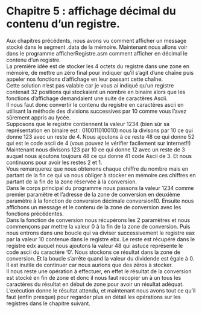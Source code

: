 # Chapitre 5 : affichage décimal du contenu d’un registre.
Aux chapitres précédents, nous avons vu comment afficher un message stocké dans le segment .data de la mémoire. Maintenant nous allons voir dans le programme afficherRegistre.asm comment afficher en décimal le contenu d’un registre. <br>
La première idée est de stocker les 4 octets du registre dans une zone en mémoire, de mettre un zéro final pour indiquer qu’il s’agit d’une chaîne puis appeler nos fonctions d’affichage en leur passant cette chaîne. <br>
Cette solution n’est pas valable car je vous ai indiqué qu’un registre contenait 32 positions qui stockaient un nombre en binaire alors que les fonctions d’affichage demandaient une suite de caractères Ascii. <br>
Il nous faut donc convertir le contenu du registre en caractères ascii en utilisant la méthode des divisions successives par 10 comme vous l’avez sûrement appris au lycée. <br>
Supposons que le registre contiennent la valeur 1234 (bien sûr sa représentation en binaire est : 
010011010010) nous la divisons par 10 ce qui donne 123 avec un reste de 4. Nous ajoutons à ce reste 48 ce qui donne 52 qui est le code ascii de 4 (vous pouvez le vérifier facilement sur internet!!)
Maintenant nous divisons 123 par 10 ce qui donne 12 avec un reste de 3 auquel nous ajoutons toujours 48 ce qui donne 41 code Ascii de 3. Et nous continuons pour avoir les restes 2 et 1.<br>
Vous remarquerez que nous obtenons chaque chiffre du nombre mais en partant de la fin ce qui va nous obliger à stocker en mémoire ces chiffres en partant de la fin de la zone réservée à la conversion.<br>
Dans le corps principal du programme nous passons la valeur 1234 comme premier paramètre et l’adresse de la zone de conversion en deuxième paramètre à la fonction de conversion décimale conversion10. Ensuite nous affichons un message et le contenu de la zone de conversion avec les fonctions précédentes.<br>
Dans la fonction de conversion nous récupérons les 2 paramètres et nous commençons par mettre la valeur 0 à la fin de la zone de conversion. Puis nous entrons  dans une boucle qui va diviser successivement le registre eax par la valeur 10 contenue dans le registre ebx. Le reste est récupéré dans le registre edx auquel nous ajoutons la valeur 48 qui astuce représente le code ascii du caractère ‘0’. Nous stockons ce résultat dans la zone de conversion. Et la boucle s’arrête quand la valeur du dividende est égale à 0. Il est inutile de continuer car nous aurions que des zéros à stocker. <br>
Il nous reste une opération à effectuer, en effet le résultat de la conversion est stocké en fin de zone et donc il nous faut recopier un à un tous les caractères du résultat en début de zone pour avoir un résultat adéquat.
L’exécution donne le résultat attendu, et maintenant nous avons tout ce qu’il faut (enfin presque) pour regarder plus en détail les opérations sur les registres dans le chapitre suivant.
